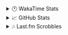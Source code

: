 <details>
  <summary>🕐 WakaTime Stats</summary><br/>

<!--START_SECTION:waka-->
![Code Time](http://img.shields.io/badge/Code%20Time-100%20hrs%2049%20mins-blue)

![Profile Views](http://img.shields.io/badge/Profile%20Views-0-blue)

![Lines of code](https://img.shields.io/badge/From%20Hello%20World%20I%27ve%20Written-4.0%20million%20lines%20of%20code-blue)

**🐱 My GitHub Data** 

> 📦 518.2 kB Used in GitHub's Storage 
 > 
> 🏆 988 Contributions in the Year 2025
 > 
> 💼 Opted to Hire
 > 
> 📜 12 Public Repositories 
 > 
> 🔑 14 Private Repositories 
 > 
**I'm a Night 🦉** 

```text
🌞 Morning                1587 commits        ██░░░░░░░░░░░░░░░░░░░░░░░   09.95 % 
🌆 Daytime                6235 commits        ██████████░░░░░░░░░░░░░░░   39.09 % 
🌃 Evening                6295 commits        ██████████░░░░░░░░░░░░░░░   39.46 % 
🌙 Night                  1834 commits        ███░░░░░░░░░░░░░░░░░░░░░░   11.50 % 
```
📅 **I'm Most Productive on Monday** 

```text
Monday                   2621 commits        ████░░░░░░░░░░░░░░░░░░░░░   16.43 % 
Tuesday                  2130 commits        ███░░░░░░░░░░░░░░░░░░░░░░   13.35 % 
Wednesday                2104 commits        ███░░░░░░░░░░░░░░░░░░░░░░   13.19 % 
Thursday                 2539 commits        ████░░░░░░░░░░░░░░░░░░░░░   15.92 % 
Friday                   1685 commits        ███░░░░░░░░░░░░░░░░░░░░░░   10.56 % 
Saturday                 2313 commits        ████░░░░░░░░░░░░░░░░░░░░░   14.50 % 
Sunday                   2559 commits        ████░░░░░░░░░░░░░░░░░░░░░   16.04 % 
```


📊 **This Week I Spent My Time On** 

```text
🕑︎ Time Zone: Asia/Barnaul

💬 Programming Languages: 
PHP                      17 hrs 52 mins      █████████████████░░░░░░░░   68.01 % 
Smarty                   2 hrs 12 mins       ██░░░░░░░░░░░░░░░░░░░░░░░   08.39 % 
Markdown                 1 hr 35 mins        ██░░░░░░░░░░░░░░░░░░░░░░░   06.06 % 
JSON                     57 mins             █░░░░░░░░░░░░░░░░░░░░░░░░   03.64 % 
Text                     53 mins             █░░░░░░░░░░░░░░░░░░░░░░░░   03.38 % 

🔥 Editors: 
PhpStorm                 26 hrs 17 mins      █████████████████████████   100.00 % 

💻 Operating System: 
Windows                  26 hrs 17 mins      █████████████████████████   100.00 % 
```

**I Mostly Code in PHP** 

```text
PHP                      25 repos            █████████████░░░░░░░░░░░░   52.08 % 
Batchfile                11 repos            ██████░░░░░░░░░░░░░░░░░░░   22.92 % 
HTML                     3 repos             ██░░░░░░░░░░░░░░░░░░░░░░░   06.25 % 
Twig                     1 repo              █░░░░░░░░░░░░░░░░░░░░░░░░   02.08 % 
Pawn                     1 repo              █░░░░░░░░░░░░░░░░░░░░░░░░   02.08 % 
```




 Last Updated on 14/03/2025 00:57:17 UTC
<!--END_SECTION:waka-->
</details>

<details>
  <summary>📈 GitHub Stats</summary><br/>

[![belomaxorka's GitHub stats](https://github-readme-stats.vercel.app/api?username=belomaxorka&theme=buefy)](https://github.com/belomaxorka)
</details>

<details>
  <summary>🎶 Last.fm Scrobbles</summary><br/>

![My scrobbles](https://lastfm-recently-played.vercel.app/api?user=belomaxorka&show_user=header&count=3&footer_style=normal_stats)
</details>
